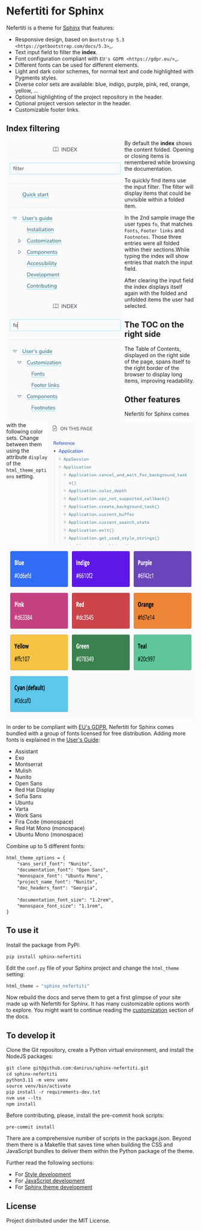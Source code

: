 # Nefertiti for Sphinx

Nefertiti is a theme for [Sphinx](https://www.sphinx-doc.org/en/master/) that features:

* Responsive design, based on `Bootstrap 5.3 <https://getbootstrap.com/docs/5.3>`_.
* Text input field to filter the **index**.
* Font configuration compliant with `EU's GDPR <https://gdpr.eu/>`_.
* Different fonts can be used for different elements.
* Light and dark color schemes, for normal text and code highlighted with Pygments styles.
* Diverse color sets are available: blue, indigo, purple, pink, red, orange, yellow, ...
* Optional highlighting of the project repository in the header.
* Optional project version selector in the header.
* Customizable footer links.

## Index filtering

<img align="left" width="315" height="417" src="docs/source/_static/img/index-filtering-1.png">

By default the **index** shows the content folded. Opening or closing items is remembered while browsing the documentation.

To quickly find items use the input filter. The filter will display items that could be unvisible within a folded item.

<img align="left" width="315" height="333" src="docs/source/_static/img/index-filtering-2.png">

In the 2nd sample image the user types `fo`, that matches `Fonts`, `Footer links` and `Footnotes`. Those three entries were all folded within their sections.While typing the index will show entries that match the input field.

After clearing the input field the index displays itself again with the folded and unfolded items the user had selected.

##  The TOC on the right side

<img align="right" width="393" height="327" src="docs/source/_static/img/toc.png">

The Table of Contents, displayed on the right side of the page, spans itself to the right border of the browser to display long items, improving readability.

## Other features

Nefertiti for Sphinx comes with the following color sets. Change between them using the attribute `display` of the `html_theme_options` setting.

<img align="center" width="768" height="462" src="docs/source/_static/img/colorsets.png">

In order to be compliant with [EU's GDPR](https://gdpr.eu/), Nefertiti for Sphinx comes bundled with a group of fonts licensed for free distribution. Adding more fonts is explained in the [User's Guide](https://sphinx-nefertiti.readthedocs.io/en/latest/users-guide/customization/fonts.html#adding-fonts):

* Assistant
* Exo
* Montserrat
* Mulish
* Nunito
* Open Sans
* Red Hat Display
* Sofia Sans
* Ubuntu
* Varta
* Work Sans
* Fira Code (monospace)
* Red Hat Mono (monospace)
* Ubuntu Mono (monospace)

Combine up to 5 different fonts:

    html_theme_options = {
        "sans_serif_font": "Nunito",
        "documentation_font": "Open Sans",
        "monospace_font": "Ubuntu Mono",
        "project_name_font": "Nunito",
        "doc_headers_font": "Georgia",

        "documentation_font_size": "1.2rem",
        "monospace_font_size": "1.1rem",
    }

## To use it

Install the package from PyPI:

```shell
pip install sphinx-nefertiti
```

Edit the `conf.py` file of your Sphinx project and change the `html_theme` setting:

```python
html_theme = "sphinx_nefertiti"
```

Now rebuild the docs and serve them to get a first glimpse of your site made up with Nefertiti for Sphinx. It has many customizable options worth to explore. You might want to continue reading the [customization](https://sphinx-nefertiti.readthedocs.io/en/latest/users-guide/customization/index.html) section of the docs.

## To develop it

Clone the Git repository, create a Python virtual environment, and install the NodeJS packages:

```shell
git clone git@github.com:danirus/sphinx-nefertiti.git
cd sphinx-nefertiti
python3.11 -m venv venv
source venv/bin/activate
pip install -r requirements-dev.txt
nvm use --lts
npm install
```

Before contributing, please, install the pre-commit hook scripts:

```shell
pre-commit install
```

There are a comprehensive number of scripts in the package.json. Beyond them there is a Makefile that saves time when building the CSS and JavaScript bundles to deliver them within the Python package of the theme.

Further read the following sections:

 * For [Style development](https://sphinx-nefertiti.readthedocs.io/en/latest/users-guide/development.html#style-development)
 * For [JavaScript development](https://sphinx-nefertiti.readthedocs.io/en/latest/users-guide/development.html#javascript-development)
 * For [Sphinx theme development](https://sphinx-nefertiti.readthedocs.io/en/latest/users-guide/development.html##python-development)


## License

Project distributed under the MIT License.